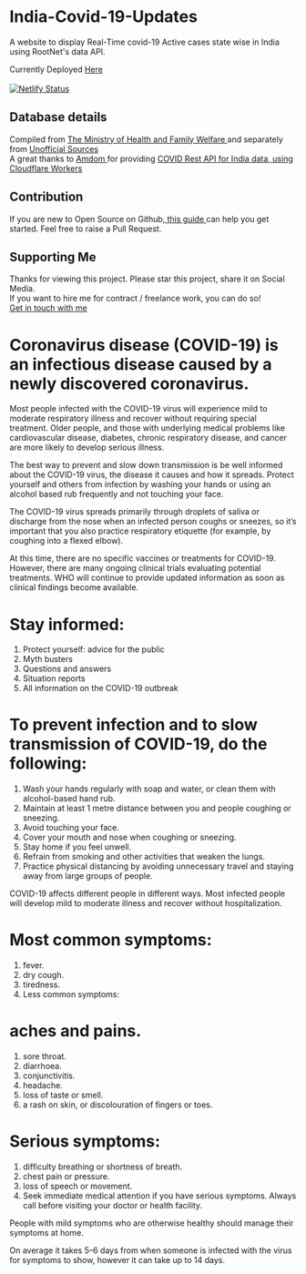# India-Covid-19-Updates
A website to display Real-Time covid-19 Active cases state wise in India using RootNet's data API.

Currently Deployed <a href="https://india-covid19updates.netlify.app/">Here</a> <br /><br />
[![Netlify Status](https://api.netlify.com/api/v1/badges/091a4b30-9661-4f79-ae3f-e9308a8a2b8a/deploy-status)](https://app.netlify.com/sites/wonderful-joliot-8844ed/deploys)


## Database details
Compiled from <a href="https://www.mohfw.gov.in/"> The Ministry of Health and Family Welfare </a>
and separately from <a href="https://github.com/amodm/api-covid19-in#unofficial-sources">Unofficial Sources</a> <br />
A great thanks to <a href="https://github.com/amodm"> Amdom </a> for providing <a href="https://github.com/amodm/api-covid19-in"> COVID Rest API for India data, using Cloudflare Workers </a> 



## Contribution
If you are new to Open Source on Github,<a href="https://opensource.guide/how-to-contribute/"> this guide </a> can help you get started.
Feel free to raise a Pull Request.


## Supporting Me
Thanks for viewing this project.
Please star this project, share it on Social Media. <br />
If you want to hire me for contract / freelance work, you can do so! <br /> 
<a href="https://www.linkedin.com/in/sankshit-pandoh/"> Get in touch with me </a>

# Coronavirus disease (COVID-19) is an infectious disease caused by a newly discovered coronavirus.

Most people infected with the COVID-19 virus will experience mild to moderate respiratory illness and recover without requiring special treatment.  Older people, and those with underlying medical problems like cardiovascular disease, diabetes, chronic respiratory disease, and cancer are more likely to develop serious illness.

The best way to prevent and slow down transmission is be well informed about the COVID-19 virus, the disease it causes and how it spreads. Protect yourself and others from infection by washing your hands or using an alcohol based rub frequently and not touching your face. 

The COVID-19 virus spreads primarily through droplets of saliva or discharge from the nose when an infected person coughs or sneezes, so it’s important that you also practice respiratory etiquette (for example, by coughing into a flexed elbow).

At this time, there are no specific vaccines or treatments for COVID-19. However, there are many ongoing clinical trials evaluating potential treatments. WHO will continue to provide updated information as soon as clinical findings become available.

# Stay informed:
1. Protect yourself: advice for the public
2. Myth busters
3. Questions and answers
4. Situation reports
5. All information on the COVID-19 outbreak

# To prevent infection and to slow transmission of COVID-19, do the following:
1. Wash your hands regularly with soap and water, or clean them with alcohol-based hand rub.
2. Maintain at least 1 metre distance between you and people coughing or sneezing.
3. Avoid touching your face.
4. Cover your mouth and nose when coughing or sneezing.
5. Stay home if you feel unwell.
6. Refrain from smoking and other activities that weaken the lungs.
7. Practice physical distancing by avoiding unnecessary travel and staying away from large groups of people.


COVID-19 affects different people in different ways. Most infected people will develop mild to moderate illness and recover without hospitalization.

# Most common symptoms:
1. fever.
2. dry cough.
3. tiredness.
4. Less common symptoms:

# aches and pains.
1. sore throat.
2. diarrhoea.
3. conjunctivitis.
4. headache.
5. loss of taste or smell.
6. a rash on skin, or discolouration of fingers or toes.

# Serious symptoms:
1. difficulty breathing or shortness of breath.
2. chest pain or pressure.
3. loss of speech or movement.
4. Seek immediate medical attention if you have serious symptoms.  Always call before visiting your doctor or health facility. 

People with mild symptoms who are otherwise healthy should manage their symptoms at home. 

On average it takes 5–6 days from when someone is infected with the virus for symptoms to show, however it can take up to 14 days. 
